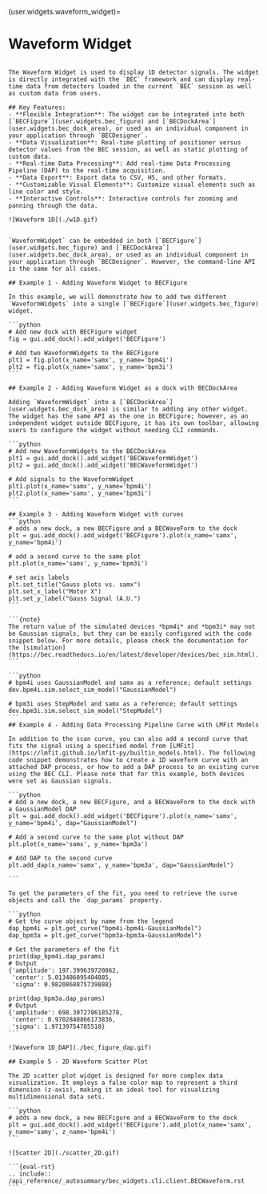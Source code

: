 (user.widgets.waveform_widget)=

# Waveform Widget

````{tab} Overview

The Waveform Widget is used to display 1D detector signals. The widget is directly integrated with the `BEC` framework and can display real-time data from detectors loaded in the current `BEC` session as well as custom data from users.

## Key Features:
- **Flexible Integration**: The widget can be integrated into both [`BECFigure`](user.widgets.bec_figure) and [`BECDockArea`](user.widgets.bec_dock_area), or used as an individual component in your application through `BECDesigner`.
- **Data Visualization**: Real-time plotting of positioner versus detector values from the BEC session, as well as static plotting of custom data.
- **Real-time Data Processing**: Add real-time Data Processing Pipeline (DAP) to the real-time acquisition.
- **Data Export**: Export data to CSV, H5, and other formats.
- **Customizable Visual Elements**: Customize visual elements such as line color and style.
- **Interactive Controls**: Interactive controls for zooming and panning through the data.

![Waveform 1D](./w1D.gif)
````

````{tab} Examples - CLI

`WaveformWidget` can be embedded in both [`BECFigure`](user.widgets.bec_figure) and [`BECDockArea`](user.widgets.bec_dock_area), or used as an individual component in your application through `BECDesigner`. However, the command-line API is the same for all cases.

## Example 1 - Adding Waveform Widget to BECFigure

In this example, we will demonstrate how to add two different `WaveformWidgets` into a single [`BECFigure`](user.widgets.bec_figure) widget.

```python
# Add new dock with BECFigure widget
fig = gui.add_dock().add_widget('BECFigure')

# Add two WaveformWidgets to the BECFigure
plt1 = fig.plot(x_name='samx', y_name='bpm4i')
plt2 = fig.plot(x_name='samx', y_name='bpm3i')
```

## Example 2 - Adding Waveform Widget as a dock with BECDockArea

Adding `WaveformWidget` into a [`BECDockArea`](user.widgets.bec_dock_area) is similar to adding any other widget. The widget has the same API as the one in BECFigure; however, as an independent widget outside BECFigure, it has its own toolbar, allowing users to configure the widget without needing CLI commands.

```python
# Add new WaveformWidgets to the BECDockArea
plt1 = gui.add_dock().add_widget('BECWaveformWidget')
plt2 = gui.add_dock().add_widget('BECWaveformWidget')

# Add signals to the WaveformWidget
plt1.plot(x_name='samx', y_name='bpm4i')
plt2.plot(x_name='samx', y_name='bpm3i')
```

## Example 3 - Adding Waveform Widget with curves
```python
# adds a new dock, a new BECFigure and a BECWaveForm to the dock
plt = gui.add_dock().add_widget('BECFigure').plot(x_name='samx', y_name='bpm4i')

# add a second curve to the same plot 
plt.plot(x_name='samx', y_name='bpm3i')

# set axis labels
plt.set_title("Gauss plots vs. samx")
plt.set_x_label("Motor X")
plt.set_y_label("Gauss Signal (A.U.")
```

```{note}
The return value of the simulated devices *bpm4i* and *bpm3i* may not be Gaussian signals, but they can be easily configured with the code snippet below. For more details, please check the documentation for the [simulation](https://bec.readthedocs.io/en/latest/developer/devices/bec_sim.html).
```

```python
# bpm4i uses GaussianModel and samx as a reference; default settings
dev.bpm4i.sim.select_sim_model("GaussianModel")

# bpm3i uses StepModel and samx as a reference; default settings
dev.bpm3i.sim.select_sim_model("StepModel")
```
## Example 4 - Adding Data Processing Pipeline Curve with LMFit Models

In addition to the scan curve, you can also add a second curve that fits the signal using a specified model from [LMFit](https://lmfit.github.io/lmfit-py/builtin_models.html). The following code snippet demonstrates how to create a 1D waveform curve with an attached DAP process, or how to add a DAP process to an existing curve using the BEC CLI. Please note that for this example, both devices were set as Gaussian signals.

```python
# Add a new dock, a new BECFigure, and a BECWaveForm to the dock with a GaussianModel DAP
plt = gui.add_dock().add_widget('BECFigure').plot(x_name='samx', y_name='bpm4i', dap="GaussianModel")

# Add a second curve to the same plot without DAP
plt.plot(x_name='samx', y_name='bpm3a')

# Add DAP to the second curve
plt.add_dap(x_name='samx', y_name='bpm3a', dap="GaussianModel")

```

To get the parameters of the fit, you need to retrieve the curve objects and call the `dap_params` property.

```python
# Get the curve object by name from the legend
dap_bpm4i = plt.get_curve("bpm4i-bpm4i-GaussianModel")
dap_bpm3a = plt.get_curve("bpm3a-bpm3a-GaussianModel")

# Get the parameters of the fit
print(dap_bpm4i.dap_params)
# Output
{'amplitude': 197.399639720862,
 'center': 5.013486095404885,
 'sigma': 0.9820868875739888}

print(dap_bpm3a.dap_params)
# Output
{'amplitude': 698.3072786185278,
 'center': 0.9702840866173836,
 'sigma': 1.97139754785518}
```

![Waveform 1D_DAP](./bec_figure_dap.gif)

## Example 5 - 2D Waveform Scatter Plot

The 2D scatter plot widget is designed for more complex data visualization. It employs a false color map to represent a third dimension (z-axis), making it an ideal tool for visualizing multidimensional data sets.

```python
# adds a new dock, a new BECFigure and a BECWaveForm to the dock
plt = gui.add_dock().add_widget('BECFigure').add_plot(x_name='samx', y_name='samy', z_name='bpm4i')
```

![Scatter 2D](./scatter_2D.gif)

````

````{tab} API
```{eval-rst}  
.. include:: /api_reference/_autosummary/bec_widgets.cli.client.BECWaveform.rst
```
````